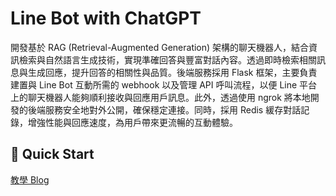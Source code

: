 # Line Bot with ChatGPT
開發基於 RAG (Retrieval-Augmented Generation) 架構的聊天機器人，結合資訊檢索與自然語言生成技術，實現準確回答與豐富對話內容。透過即時檢索相關訊息與生成回應，提升回答的相關性與品質。後端服務採用 Flask 框架，主要負責建置與 Line Bot 互動所需的 webhook 以及管理 API 呼叫流程，以便 Line 平台上的聊天機器人能夠順利接收與回應用戶訊息。此外，透過使用 ngrok 將本地開發的後端服務安全地對外公開，確保穩定連接。同時，採用 Redis 緩存對話記錄，增強性能與回應速度，為用戶帶來更流暢的互動體驗。

## :rocket: Quick Start
[教學 Blog](https://hackmd.io/@6j0OMC7UQbGqQLfUg9pauA/rJYqWy1d3)